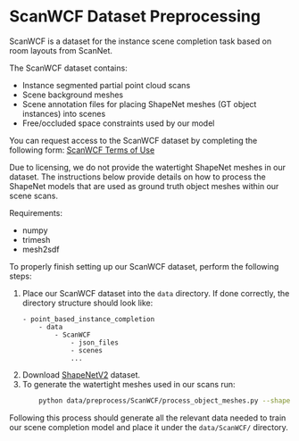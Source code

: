 # ScanWCF Dataset Preprocessing
ScanWCF is a dataset for the instance scene completion task based on room layouts from ScanNet.

The ScanWCF dataset contains:
- Instance segmented partial point cloud scans
- Scene background meshes
- Scene annotation files for placing ShapeNet meshes (GT object instances) into scenes
- Free/occluded space constraints used by our model

You can request access to the ScanWCF dataset by completing the following form: [ScanWCF Terms of Use](https://docs.google.com/forms/d/e/1FAIpQLSd9pLMJssTMFYDZkiRdM_rh_E0k2MOsCswyK-tWaN6fm-6Fwg/viewform?usp=dialog)

Due to licensing, we do not provide the watertight ShapeNet meshes in our dataset. 
The instructions below provide details on how to process the ShapeNet models 
that are used as ground truth object meshes within our scene scans.

Requirements:
- numpy
- trimesh
- mesh2sdf

To properly finish setting up our ScanWCF dataset, perform the following steps:
1. Place our ScanWCF dataset into the `data` directory. If done correctly, the directory structure should look like:
    ```
    - point_based_instance_completion
        - data
            - ScanWCF
                - json_files
                - scenes
                ...
    ```
2. Download [ShapeNetV2](https://shapenet.org/) dataset.
2. To generate the watertight meshes used in our scans run:
    ```bash
        python data/preprocess/ScanWCF/process_object_meshes.py --shapenet_dir [path to ShapeNetV2 dataset] --scanwcf_dir data/ScanWCF/
    ```

Following this process should generate all the relevant data needed to train our scene completion model and place it under the `data/ScanWCF/` directory.